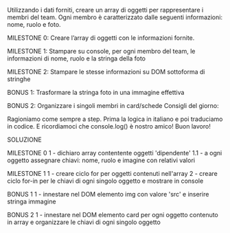 Utilizzando i dati forniti, creare un array di oggetti per rappresentare i membri del team. Ogni membro è caratterizzato dalle seguenti informazioni: nome, ruolo e foto.

MILESTONE 0: Creare l’array di oggetti con le informazioni fornite.

MILESTONE 1: Stampare su console, per ogni membro del team, le informazioni di nome, ruolo e la stringa della foto

MILESTONE 2: Stampare le stesse informazioni su DOM sottoforma di stringhe

BONUS 1: Trasformare la stringa foto in una immagine effettiva

BONUS 2: Organizzare i singoli membri in card/schede Consigli del giorno: 

Ragioniamo come sempre a step. Prima la logica in italiano e poi traduciamo in codice. E ricordiamoci che console.log() è nostro amico!
Buon lavoro!


SOLUZIONE

MILESTONE 0
1 - dichiaro array contentente oggetti 'dipendente'
    1.1 - a ogni oggetto assegnare chiavi: nome, ruolo e imagine con relativi valori

MILESTONE 1
1 - creare ciclo for per oggetti contenuti nell'array
2 - creare ciclo for-in per le chiavi di ogni singolo oggetto e mostrare in console

BONUS 1
1 - innestare nel DOM elemento img con valore 'src' e inserire stringa immagine

BONUS 2
1 - innestare nel DOM elemento card per ogni oggetto contenuto in array e organizzare le chiavi di ogni singolo oggetto 